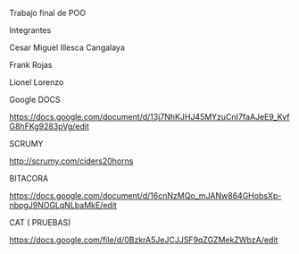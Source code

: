 Trabajo final de POO

Integrantes

Cesar Miguel Illesca Cangalaya

Frank Rojas

Lionel Lorenzo

Google DOCS

https://docs.google.com/document/d/13j7NhKJHJ45MYzuCnI7faAJeE9_KvfG8hFKg9283pVg/edit

SCRUMY

http://scrumy.com/ciders20horns

BITACORA

https://docs.google.com/document/d/16cnNzMQo_mJANw864GHobsXp-nbpgJ9NOGLqNLbaMkE/edit

CAT ( PRUEBAS)

https://docs.google.com/file/d/0BzkrA5JeJCJJSF9qZGZMekZWbzA/edit